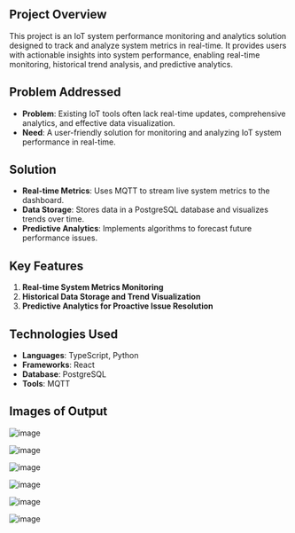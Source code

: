 


## Project Overview
This project is an IoT system performance monitoring and analytics solution designed to track and analyze system metrics in real-time. It provides users with actionable insights into system performance, enabling real-time monitoring, historical trend analysis, and predictive analytics.

## Problem Addressed
- **Problem**: Existing IoT tools often lack real-time updates, comprehensive analytics, and effective data visualization.
- **Need**: A user-friendly solution for monitoring and analyzing IoT system performance in real-time.

## Solution
- **Real-time Metrics**: Uses MQTT to stream live system metrics to the dashboard.
- **Data Storage**: Stores data in a PostgreSQL database and visualizes trends over time.
- **Predictive Analytics**: Implements algorithms to forecast future performance issues.

## Key Features
1. **Real-time System Metrics Monitoring**
2. **Historical Data Storage and Trend Visualization**
3. **Predictive Analytics for Proactive Issue Resolution**

## Technologies Used
- **Languages**: TypeScript, Python
- **Frameworks**: React
- **Database**: PostgreSQL
- **Tools**: MQTT

## Images of Output

![image](https://github.com/user-attachments/assets/60243fe1-9262-471e-a917-d68579b11215)

![image](https://github.com/user-attachments/assets/3b2a6e6f-7c2c-46a4-ab01-e6f3ebbd2cc0)

![image](https://github.com/user-attachments/assets/6642f34c-076c-4c17-bcce-27d0846bf881)

![image](https://github.com/user-attachments/assets/5b58c71f-1e32-4cd1-a35e-68739e851702)

![image](https://github.com/user-attachments/assets/48a8cf65-111f-4244-b6bf-a0fa63896698)

![image](https://github.com/user-attachments/assets/aceff137-e480-4280-a178-7a39f505b319)




